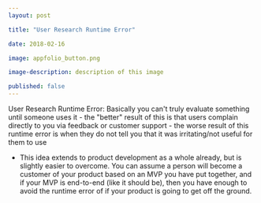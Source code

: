 ```yaml
---
layout: post

title: "User Research Runtime Error"

date: 2018-02-16

image: appfolio_button.png

image-description: description of this image

published: false
---
```


User Research Runtime Error: Basically you can't truly evaluate something until someone uses it
	- the "better" result of this is that users complain directly to you via feedback or customer support
	- the worse result of this runtime error is when they do not tell you that it was irritating/not useful for them to use

- This idea extends to product development as a whole already, but is slightly easier to overcome. You can assume a person will become a customer of your product based on an MVP you have put together, and if your MVP is end-to-end (like it should be), then you have enough to avoid the runtime error of if your product is going to get off the ground.
